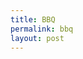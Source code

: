 ```yaml
---
title: BBQ
permalink: bbq
layout: post
---
```


<script src="https://cdn.jsdelivr.net/npm/publicalbum@latest/embed-ui.min.js" async></script>
<div class="pa-gallery-player-widget" style="width:100%; height:480px; display:none;"
  data-link="https://photos.app.goo.gl/BwXzyQPJKYc5Qx5S9"
  data-title="bbq"
  data-description="20 new items added to shared album">
  <object data="https://lh3.googleusercontent.com/Bh4BvFm2Xn8PhVEQzGoEDiJARp0zi1MUhOFEl56AEPHvL-WC9JgxMECjqxGXML05rg_BNwR74ZmArK3-nmmfaH9X3gK_zwo2JJsitZTQrPO6Em5siYE-p9oY8JGq1SBgN7HafjDFHQ=w1920-h1080"></object>
  <object data="https://lh3.googleusercontent.com/E7nbtihPuCpE9tpJHZzLhXW2DqXyzR26g9I8VZ65RQwaeYIpy4N0c03BL3D0i5Y2QorVXdLrMIyLFsu-PHMIkgARZSyNCbVwrTYiMT_Purr0YHGLnK0U_YpBqA6ZcrBfNySjcVACFA=w1920-h1080"></object>
  <object data="https://lh3.googleusercontent.com/1CqKJat_fWschyJaQQBr8nDy7neLmPG7LvjjF0D_y4d7Ub-k5ZJ7WC_zEgU4fqFcL5Swc-DRScAI_R8VCDbfr_rxnXx1ekpO-IEkWs6tUbhe7ajnzHK891JQlZ_pFfHx3KGg6-dZew=w1920-h1080"></object>
  <object data="https://lh3.googleusercontent.com/E0kWOs07bqPR08MLO9llW_6ujkSO0WZ9ImwVAd4ci8h-uwBY_WqJ5y-WV1zwik3WcoNkT_tveeNdhrAYexGYXLCX_dzDKvmdBqEGuPG5PQdAWOpVt6QDh0qo-9da05UKuOmK9JuB5w=w1920-h1080"></object>
  <object data="https://lh3.googleusercontent.com/YUHbras0ZJUUnNyvXLv0OA2jX6V6TP33hC4T5GxVsj9ZNKT8xoc4PNKNhmctvxY_r8LTHbAunWupQMGzqRxj0euLrY9-UdDu19X_Yo_HX2dP2azIZ9UlljYdt-izS5dPj0OKPfBYOg=w1920-h1080"></object>
  <object data="https://lh3.googleusercontent.com/9moqo0lp8DWqdA1hneFsrvfbrv7Hv7zWoei83pYNDpS46QFovEQpCXQRW4-r_xJMgiqfNTr1ck40qS1DGfiwg9qeHdmwChxMIn2x_ZJt88huaEQ0S22eraFGGynqV6yX25wjhyVDLA=w1920-h1080"></object>
  <object data="https://lh3.googleusercontent.com/qC5aOeP48CQhHatzyubjYEWQ66JiZx6Fe3s6ZcBjhzWHOGLXrZ36xBsEEprDTBthAkFYnrKkzinmylHJBTdccpwDvt_FmUMjbPYQFBB36Hl9TNIgymTR0B0ZF0eqPI7nbFD5iU_llw=w1920-h1080"></object>
  <object data="https://lh3.googleusercontent.com/6lAyvs8_OyWLda3OGfU4T_EGwiSJ6qCQLmVrQSAvJlCKXOMZK_9sczPTqBaey9BEK206DyFeI5TcOS-eNCYp93GArAsOBGEW_T5SCyFz_h7r4WYEH99HkUPcJG8PyzbPVgIJRHdOtQ=w1920-h1080"></object>
  <object data="https://lh3.googleusercontent.com/THFFfWZ6aw5UVBci_wAnhVK4O4SPqP0dBVJt7-39xHVTVL6IPsQisZxIDRlaqOAbnntgawuuJBXQfkzCZJkmB5gQ81dOsr4ccGhBy4B0TvnvbshG7zjKOgzk8uvO6d7MeGPVg4PICQ=w1920-h1080"></object>
  <object data="https://lh3.googleusercontent.com/MFQskYiFaetVR8arsk-PTWVmNGFUlNInW7Qi_qa3V9toe7gS7jXeFmYFphTcyF-8UGO2CbHZ1ZcdmrN6MCGSfSunNpuV9pdqpzSSwYy9nkaxI-mh4hO271jlcpQx3E7TxUs5MiczEA=w1920-h1080"></object>
  <object data="https://lh3.googleusercontent.com/ddr_SG4wCxTEqV2gQ4woDVakFxRG80pPXd0JppN0ASw0d5XL53gpuNDMiuBlykBHDBvOdVuRHwy5WL9t7tiVTTrgbkvl3l7skXrSF0gmaIpS9NW_GGaSG8LyejJ_0W7Wq6wIQ9UaMA=w1920-h1080"></object>
  <object data="https://lh3.googleusercontent.com/ykILofmPfwmB3Fjo49kCzbAuS1riX4Q3GJ_XKw2G1CU3sS0f0-JExWy20QJiNzNfs5tYZ6UiHXCFk1nQRYo7nQ0gfsJrjIJtt-nRZzKqb_M9tg2t4kvMQHghQ3baMyEhxCaccb9mjA=w1920-h1080"></object>
  <object data="https://lh3.googleusercontent.com/7-Q93eseMeMVNwzHXDicl99kkO1EZnN5iS6HQ4YBaArke-uWXGVJuy_nZfZ1FuPx1PC8pI_tpaqSf43Ot6T6RCM_PAmSp5-25t0eObNZI-jP-hv_73U1UugWk55MtGIF2QphBJrWbw=w1920-h1080"></object>
  <object data="https://lh3.googleusercontent.com/41Hn4PgGuQpKcYzWYTcWzC4MqIoUciwDrCwjfuGP65Qk5391moILWDF_Iyd5rkRytXcBBSOWvOkU5R2XhK3KF1jRHYl8tiD9o9viseF1o10tPuGzVleNUrmgOO0mMKDZA8_YnfQ9NA=w1920-h1080"></object>
  <object data="https://lh3.googleusercontent.com/uuNjxqOCE56hR-z_rhY6asP7IywUSjlg4sJr48kI4osPLb6Hy0MhOnjnx9QPBayuR1bcBYe_2B2g72S4p9r5N4Ig_gyrFiOB6nP8AptYKDJA_wOubDYEebn3gGYxvZGSvQH-Kx5yaw=w1920-h1080"></object>
  <object data="https://lh3.googleusercontent.com/hBpNcz7jIM5vZu6EiuU_QMvOBnfOy64pBELfcJVT_T0I1duGVaaeNk3v8OYIKrNyjdpbU6PyEnjiOagqMJwnyOGkQTD-nXAt_wpSFJMENd-U-f19q2yZpmsi_RhrnuE2-ObSUX2Ldg=w1920-h1080"></object>
  <object data="https://lh3.googleusercontent.com/-FWTteCqSsvre3C09N1zLcEss8PQKk3ckzAMyImc6r2giA2L6rB_sFcvGkp1flCVa_56oKSUDpvMCPup71BUp6fmw3JFlL7PIPCjW73n64PKpzwV1HaM0rr_PwkxhaU8L6e-5aw1Jw=w1920-h1080"></object>
  <object data="https://lh3.googleusercontent.com/VGQQqvwnDodYaM0wjMGO6Xm0qsUV9u4p95HBswtUSv9oN7EXbIURRvlVHL5zSE4RAGavYUDwWM2lK459f9rfydea7eZYqvFCuinFTOhymAC_IahXtOERrUcjduQBPAHMsMrxe-_-Zw=w1920-h1080"></object>
  <object data="https://lh3.googleusercontent.com/p4DaXWMEr7xNSe2o4U-7WJPhbYBGLGp6gjt-mHLj4OHKUKBJmnyiQ7odQG6tiQNNpXoKERwZwaA8f3Npb2tBhMNdkN3oYRkstoOwii1XIvLaNUe8EIBdcPydJa4QKIyzrPmP_aN_pg=w1920-h1080"></object>
  <object data="https://lh3.googleusercontent.com/Fn_RhZdDfduq4sn33lv15o5MJZmPKaitHfxx8m--TBpB2H6qp-9IYzyLDTxB7PVsFAkq4al3E7Qk2LwUd6NLD1zbxYiKHm5s34d2Z5Sj168wKc8YtpILAz9BUvEZJGiEi3sXPyi0Yw=w1920-h1080"></object>
</div>
